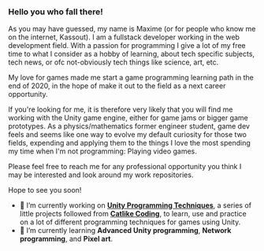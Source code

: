 ### Hello you who fall there!

As you may have guessed, my name is Maxime (or for people who know me on the internet, Kassout). 
I am a fullstack developer working in the web development field. 
With a passion for programming I give a lot of my free time to what I consider as a hobby of learning, 
about tech specific subjects, tech news, or ofc not-obviously tech things like science, art, etc.

My love for games made me start a game programming learning path in the end of 2020, 
in the hope of make it out to the field as a next career opportunity.

If you're looking for me, it is therefore very likely that you will find me working with the Unity game engine, 
either for game jams or bigger game prototypes. As a physics/mathematics former engineer student, 
game dev feels and seems like one way to evolve my default curiosity for those two fields, 
expending and applying them to the things I love the most spending my time when I'm not programming: Playing video games.

Please feel free to reach me for any professional opportunity you think I may be interested and look around my work repositories.

Hope to see you soon!

- 🔭 I’m currently working on [<b>Unity Programming Techniques</b>](https://github.com/Kassout/unity_ProgrammingTechniquesAndPatterns), a series of little projects followed from [<b>Catlike Coding</b>](https://catlikecoding.com/unity/tutorials/), to learn, use and practice on a lot of different programming techniques for games using Unity.
- 🌱 I’m currently learning <b>Advanced Unity programming</b>, <b>Network programming</b>, and <b>Pixel art</b>.
